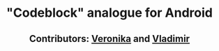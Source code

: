 <h1 align="center">"Codeblock" analogue for Android</h1>
<h2 align="center">Contributors: <a href="https://github.com/KumihoX" target="_blank">Veronika</a> and <a href="https://github.com/Lee00shka" target="_blank">Vladimir</a></h2>

